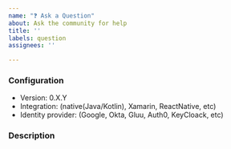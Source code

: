 ```yaml
---
name: "❓ Ask a Question"
about: Ask the community for help
title: ''
labels: question
assignees: ''

---
```


<!-- Thank your for your input! Before you submit your issue, please make sure you've searched https://github.com/openid/AppAuth-Android/issues for existing questions. -->

### Configuration
- Version: 0.X.Y
- Integration: (native(Java/Kotlin), Xamarin, ReactNative, etc)
- Identity provider: (Google, Okta, Gluu, Auth0, KeyCloack, etc)

### Description
<!-- Please include what's happening, expected behavior, and any relevant code samples or screenshots. Try to provide as much context as possible to make it easier on other community members to help. -->

